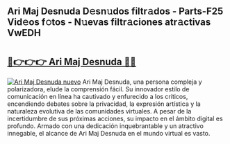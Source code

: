## Ari Maj Desnuda D𝚎sn𝚞dos filtr𝚊dos - Parts-F25 Vid𝚎os f𝚘tos - N𝚞evas filtr𝚊ciones atr𝚊ctivas VwEDH

# <h2><a href="http://mbb29c4.tromn.icu/?c=Ari+Maj+Desnuda">🔗👉👉👉 Ari Maj Desnuda 🔗🔗</a></h2>

[![Ari Maj Desnuda nuevo](https://i.imgur.com/pEAQMta.gif)](http://mbb29c4.tromn.icu/?c=Ari+Maj+Desnuda)
Ari Maj Desnuda, una persona compleja y polarizadora, elude la comprensión fácil. Su innovador estilo de comunicación en línea ha cautivado y enfurecido a los críticos, encendiendo debates sobre la privacidad, la expresión artística y la naturaleza evolutiva de las comunidades virtuales. A pesar de la incertidumbre de sus próximas acciones, su impacto en el ámbito digital es profundo. Armado con una dedicación inquebrantable y un atractivo innegable, el alcance de Ari Maj Desnuda en el mundo virtual es vasto.

